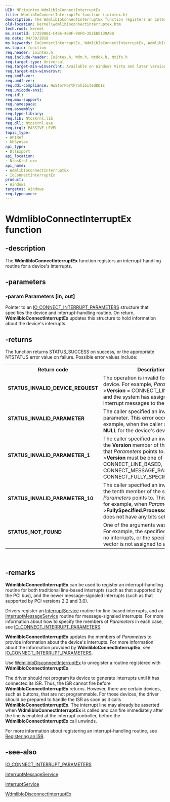 ```yaml
---
UID: NF:iointex.WdmlibIoConnectInterruptEx
title: WdmlibIoConnectInterruptEx function (iointex.h)
description: The WdmlibIoConnectInterruptEx function registers an interrupt-handling routine for a device's interrupts.
old-location: kernel\wdmlibioconnectinterruptex.htm
tech.root: kernel
ms.assetid: 172598B1-C486-489F-98F0-382EB8139A08
ms.date: 04/30/2018
ms.keywords: IoConnectInterruptEx, WdmlibIoConnectInterruptEx, WdmlibIoConnectInterruptEx function [Kernel-Mode Driver Architecture], iointex/IoConnectInterruptEx, iointex/WdmlibIoConnectInterruptEx, kernel.wdmlibioconnectinterruptex
ms.topic: function
req.header: iointex.h
req.include-header: Iointex.h, Wdm.h, Ntddk.h, Ntifs.h
req.target-type: Universal
req.target-min-winverclnt: Available on Windows Vista and later versions of the Windows operating system. Drivers that must also work on Windows 2000, Windows XP, or Windows Server 2003 can instead link to Iointex.lib to use the routine.
req.target-min-winversvr: 
req.kmdf-ver: 
req.umdf-ver: 
req.ddi-compliance: HwStorPortProhibitedDDIs
req.unicode-ansi: 
req.idl: 
req.max-support: 
req.namespace: 
req.assembly: 
req.type-library: 
req.lib: NtosKrnl.lib
req.dll: NtosKrnl.exe
req.irql: PASSIVE_LEVEL
topic_type:
- APIRef
- kbSyntax
api_type:
- DllExport
api_location:
- NtosKrnl.exe
api_name:
- WdmlibIoConnectInterruptEx
- IoConnectInterruptEx
product:
- Windows
targetos: Windows
req.typenames: 
---
```


# WdmlibIoConnectInterruptEx function


## -description


The <b>WdmlibIoConnectInterruptEx</b> function registers an interrupt-handling routine for a device's interrupts.


## -parameters




### -param Parameters [in, out]

Pointer to an <a href="https://msdn.microsoft.com/library/windows/hardware/ff550541">IO_CONNECT_INTERRUPT_PARAMETERS</a> structure that specifies the device and interrupt-handling routine. On return,  <b>WdmlibIoConnectInterruptEx</b> updates this structure to hold information about the device's interrupts.


## -returns



The function returns STATUS_SUCCESS on success, or the appropriate NTSTATUS error value on failure. Possible error values include:

<table>
<tr>
<th>Return code</th>
<th>Description</th>
</tr>
<tr>
<td width="40%">
<dl>
<dt><b>STATUS_INVALID_DEVICE_REQUEST</b></dt>
</dl>
</td>
<td width="60%">
The operation is invalid for the specified device. For example, <i>Parameters</i>-&gt;<b>Version</b> = CONNECT_LINE_BASED, and the system has assigned multiple interrupt messages to the device.

</td>
</tr>
<tr>
<td width="40%">
<dl>
<dt><b>STATUS_INVALID_PARAMETER</b></dt>
</dl>
</td>
<td width="60%">
The caller specified an invalid parameter. This error occurs, for example, when the caller specified <b>NULL</b> for the device's device object.

</td>
</tr>
<tr>
<td width="40%">
<dl>
<dt><b>STATUS_INVALID_PARAMETER_1</b></dt>
</dl>
</td>
<td width="60%">
The caller specified an invalid value for the <b>Version</b> member of the structure that <i>Parameters</i> points to. <i>Parameters</i>-&gt;<b>Version</b> must be one of CONNECT_LINE_BASED, CONNECT_MESSAGE_BASED, or CONNECT_FULLY_SPECIFIED.

</td>
</tr>
<tr>
<td width="40%">
<dl>
<dt><b>STATUS_INVALID_PARAMETER_10</b></dt>
</dl>
</td>
<td width="60%">
The caller specified an invalid value for the tenth member of the structure that <i>Parameters</i> points to. This error occurs, for example, when <i>Parameters</i>-&gt;<b>FullySpecified.ProcessorEnableMask</b> does not have any bits set.

</td>
</tr>
<tr>
<td width="40%">
<dl>
<dt><b>STATUS_NOT_FOUND</b></dt>
</dl>
</td>
<td width="60%">
One of the arguments was not found. For example, the specified device has no interrupts, or the specified interrupt vector is not assigned to any device.

</td>
</tr>
</table>
 




## -remarks



<b>WdmlibIoConnectInterruptEx</b>
           can be used to register an interrupt-handling routine for both traditional line-based interrupts (such as that supported by the PCI bus), and the newer message-signaled interrupts (such as that supported by PCI versions 2.2 and 3.0). 

Drivers register an <a href="https://msdn.microsoft.com/library/windows/hardware/ff547958">InterruptService</a> routine for line-based interrupts, and an <a href="https://msdn.microsoft.com/library/windows/hardware/ff547940">InterruptMessageService</a> routine for message-signaled interrupts. For more information about how to specify the members of <i>Parameters</i> in each case, see <a href="https://msdn.microsoft.com/library/windows/hardware/ff550541">IO_CONNECT_INTERRUPT_PARAMETERS</a>.

<b>WdmlibIoConnectInterruptEx</b> updates the members of <i>Parameters</i> to provide information about the device's interrupts. For more information about the information provided by <b>WdmlibIoConnectInterruptEx</b>, see <a href="https://msdn.microsoft.com/library/windows/hardware/ff550541">IO_CONNECT_INTERRUPT_PARAMETERS</a>.

Use <a href="https://msdn.microsoft.com/B6F8663C-3A13-45DA-80FE-CC8B9194D083">WdmlibIoDisconnectInterruptEx</a> to unregister a routine registered with <b>WdmlibIoConnectInterruptEx</b>.

The driver should not program its device to generate interrupts until it has connected its ISR. Thus, the ISR cannot fire before <b>WdmlibIoConnectInterruptEx</b> returns. However, there are certain devices, such as buttons, that are not programmable. For those devices, the driver should be prepared to handle the ISR as soon as it calls <b>WdmlibIoConnectInterruptEx</b>. The interrupt line may already be asserted when <b>WdmlibIoConnectInterruptEx</b> is called and can fire immediately after the line is enabled at the interrupt controller, before the <b>WdmlibIoConnectInterruptEx</b> call unwinds. 

For more information about registering an interrupt-handling routine, see <a href="https://msdn.microsoft.com/library/windows/hardware/ff560865">Registering an ISR</a>.




## -see-also




<a href="https://msdn.microsoft.com/library/windows/hardware/ff550541">IO_CONNECT_INTERRUPT_PARAMETERS</a>



<a href="https://msdn.microsoft.com/library/windows/hardware/ff547940">InterruptMessageService</a>



<a href="https://msdn.microsoft.com/library/windows/hardware/ff547958">InterruptService</a>



<a href="https://msdn.microsoft.com/B6F8663C-3A13-45DA-80FE-CC8B9194D083">WdmlibIoDisconnectInterruptEx</a>
 

 

